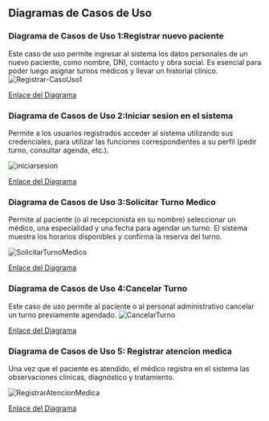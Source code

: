 ## Diagramas de Casos de Uso

### Diagrama de Casos de Uso 1:Registrar nuevo paciente
Este caso de uso permite ingresar al sistema los datos personales de un nuevo paciente, como nombre, DNI, contacto y obra social. Es esencial para poder luego asignar turnos médicos y llevar un historial clínico.
![Registrar-CasoUso1](https://github.com/user-attachments/assets/f1dceff3-1ee3-4489-8430-5f815b32797e)

[Enlace del Diagrama](https://drive.google.com/file/d/1CcOZ7rSeHB44h25CePTSYDyZI-MY9x3h/view?usp=sharing)

### Diagrama de Casos de Uso 2:Iniciar sesion en el sistema
Permite a los usuarios registrados acceder al sistema utilizando sus credenciales, para utilizar las funciones correspondientes a su perfil (pedir turno, consultar agenda, etc.).

![iniciarsesion](https://github.com/user-attachments/assets/c60b6cfc-b32a-4842-bc02-e89ecb21920e)


[Enlace del Diagrama](https://drive.google.com/file/d/1BjzbVAUFwccRm8fK8lLpwLwtAw-CjNSZ/view?usp=sharing)
### Diagrama de Casos de Uso 3:Solicitar Turno Medico
Permite al paciente (o al recepcionista en su nombre) seleccionar un médico, una especialidad y una fecha para agendar un turno. El sistema muestra los horarios disponibles y confirma la reserva del turno.

![SolicitarTurnoMedico](https://github.com/user-attachments/assets/5becc3e9-d564-416a-ba08-ef2d4870db89)

[Enlace del Diagrama](https://drive.google.com/file/d/1mm1YtYV6BGOl26tsH3khwfrpBgoLAh3q/view?usp=sharing)

### Diagrama de Casos de Uso 4:Cancelar Turno
Este caso de uso permite al paciente o al personal administrativo cancelar un turno previamente agendado.
![CancelarTurno](https://github.com/user-attachments/assets/9ae51f41-8ae9-4179-8f36-4be530d491ee)

[Enlace del Diagrama](https://drive.google.com/file/d/1eDaXHF0HXUMPk3OGGQvdkUSguTrL6LRx/view?usp=sharing)

### Diagrama de Casos de Uso 5: Registrar atencion medica
Una vez que el paciente es atendido, el médico registra en el sistema las observaciones clínicas, diagnóstico y tratamiento.

![RegistrarAtencionMedica](https://github.com/user-attachments/assets/9f5cf9bc-2ac1-4952-9d98-53f7352ff83a)

[Enlace del Diagrama](https://drive.google.com/file/d/1lWFRn7kJMsPWgMduskbeW34QgIiQ_zw7/view?usp=sharing)
